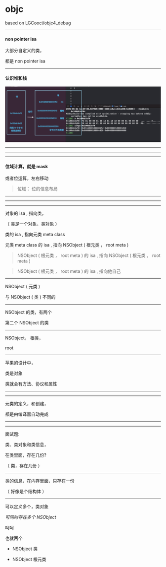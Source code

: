# objc
based on     LGCooci/objc4_debug




<hr>


#### non pointer isa


大部分自定义的类，

都是 non pointer isa


<hr>



#### 认识堆和栈 

![heap](https://github.com/AgesX/objc/blob/main/imgs/002_1.png?raw=true)




<hr>


<hr>


<hr>





#### 位域计算，就是 mask



或者位运算，左右移动







> 位域： 位的信息布局



<hr>


<hr>


<hr>




对象的 isa , 指向类，




（ 类是一个对象，类对象     ）



类的 isa , 指向元类 meta class



元类 meta class 的  isa , 指向 NSObject ( 根元类 ， root meta )


>  NSObject ( 根元类 ， root meta ) 的  isa , 指向 NSObject ( 根元类 ， root meta )



>  NSObject ( 根元类 ， root meta ) 的  isa , 指向他自己





<hr>

NSObject ( 元类 )

与 NSObject ( 类 ) 不同的 


<hr>


NSObject  的类，有两个



第二个  NSObject  的类



<hr>


NSObject， 根类，

root


<hr>



苹果的设计中，


类是对象

类就会有方法、协议和属性









<hr>


<hr>



元类的定义，和创建，

都是由编译器自动完成






<hr>


<hr>




面试题:


类、类对象和类信息，


在类里面，存在几份?



（ 类，存在几份  ）


<hr>

类的信息，在内存里面，只存在一份

（  好像是个结构体  ）

<hr>



可以定义多个，类对象




*可同时存在多个 NSObject*

呵呵

也就两个



* NSObject 类

* NSObject 根元类
